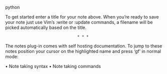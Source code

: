 python

To get started enter a title for your note above. When you’re ready to save
your note just use Vim’s :write or :update commands, a filename will be picked
automatically based on the title.

                                    * * *

The notes plug-in comes with self hosting documentation. To jump to these notes
position your cursor on the highlighted name and press ‘gf’ in normal mode:

 • Note taking syntax
 • Note taking commands
